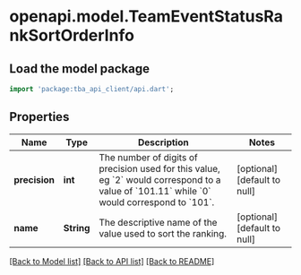 # openapi.model.TeamEventStatusRankSortOrderInfo

## Load the model package

```dart
import 'package:tba_api_client/api.dart';
```

## Properties

| Name          | Type       | Description                                                                                                                                                                        | Notes                       |
| ------------- | ---------- | ---------------------------------------------------------------------------------------------------------------------------------------------------------------------------------- | --------------------------- |
| **precision** | **int**    | The number of digits of precision used for this value, eg &#x60;2&#x60; would correspond to a value of &#x60;101.11&#x60; while &#x60;0&#x60; would correspond to &#x60;101&#x60;. | [optional][default to null] |
| **name**      | **String** | The descriptive name of the value used to sort the ranking.                                                                                                                        | [optional][default to null] |

[[Back to Model list]](../README.md#documentation-for-models) [[Back to API list]](../README.md#documentation-for-api-endpoints) [[Back to README]](../README.md)
